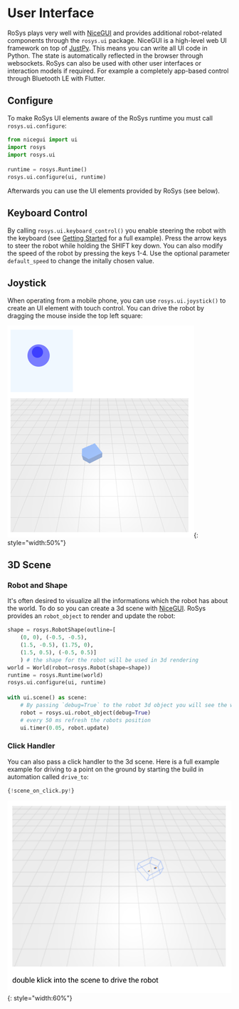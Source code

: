 # User Interface

RoSys plays very well with [NiceGUI](https://nicegui.io/) and provides additional robot-related components through the `rosys.ui` package.
NiceGUI is a high-level web UI framework on top of [JustPy](https://justpy.io/).
This means you can write all UI code in Python.
The state is automatically reflected in the browser through websockets.
RoSys can also be used with other user interfaces or interaction models if required.
For example a completely app-based control through Bluetooth LE with Flutter.

## Configure

To make RoSys UI elements aware of the RoSys runtime you must call `rosys.ui.configure`:

```Python hl_lines="5-6"
from nicegui import ui
import rosys
import rosys.ui

runtime = rosys.Runtime()
rosys.ui.configure(ui, runtime)
```

Afterwards you can use the UI elements provided by RoSys (see below).

## Keyboard Control

By calling `rosys.ui.keyboard_control()` you enable steering the robot with the keyboard (see [Getting Started](getting_started.md) for a full example).
Press the arrow keys to steer the robot while holding the SHIFT key down.
You can also modify the speed of the robot by pressing the keys 1-4.
Use the optional parameter `default_speed` to change the initally chosen value.

## Joystick

When operating from a mobile phone, you can use `rosys.ui.joystick()` to create an UI element with touch control.
You can drive the robot by dragging the mouse inside the top left square:

![Joystick](joystick.png){: style="width:50%"}

## 3D Scene

### Robot and Shape

It's often desired to visualize all the informations which the robot has about the world.
To do so you can create a 3d scene with [NiceGUI](https://nicegui.io).
RoSys provides an `robot_object` to render and update the robot:

```python hl_lines="10 12"
shape = rosys.RobotShape(outline=[
    (0, 0), (-0.5, -0.5),
    (1.5, -0.5), (1.75, 0),
    (1.5, 0.5), (-0.5, 0.5)]
    ) # the shape for the robot will be used in 3d rendering
world = World(robot=rosys.Robot(shape=shape))
runtime = rosys.Runtime(world)
rosys.ui.configure(ui, runtime)

with ui.scene() as scene:
    # By passing `debug=True` to the robot 3d object you will see the wireframe, axis-center and follow-the-line target
    robot = rosys.ui.robot_object(debug=True)
    # every 50 ms refresh the robots position
    ui.timer(0.05, robot.update)
```

### Click Handler

You can also pass a click handler to the 3d scene.
Here is a full example example for driving to a point on the ground by starting the build in automation called `drive_to`:

```python hl_lines="11 18"
{!scene_on_click.py!}
```

![Joystick](scene_on_click.png){: style="width:60%"}

